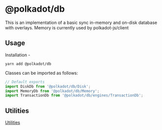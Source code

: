 
@polkadot/db
============

This is an implementation of a basic sync in-memory and on-disk database with overlays. Memory is currently used by polkadot-js/client

Usage
-----

Installation -

```
yarn add @polkadot/db
```

Classes can be imported as follows:

```js
// Default exports
import DiskDb from '@polkadot/db/Disk';
import MemoryDb from '@polkadot/db/Memory';
import TransactionDb from '@polkadot/db/engines/TransactionDb';
```

Utilities
---------

[Utilities](SUMMARY.md)

